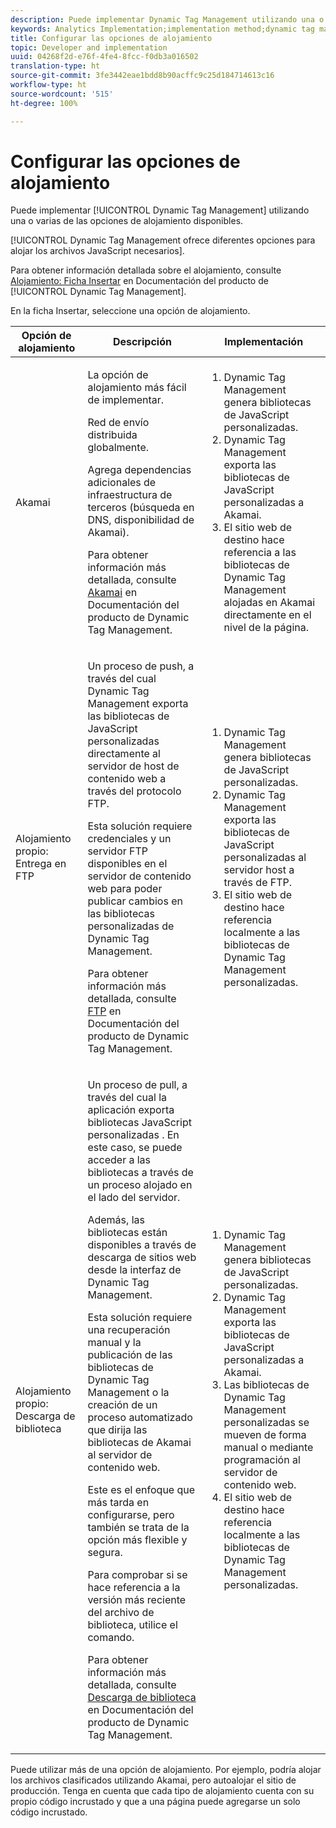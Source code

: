 ```yaml
---
description: Puede implementar Dynamic Tag Management utilizando una o varias de las opciones de alojamiento disponibles.
keywords: Analytics Implementation;implementation method;dynamic tag management;dtm;hosting;hosting options;akamai;self hosting;self-hosting;ftp delivery;ftp hosting;library download
title: Configurar las opciones de alojamiento
topic: Developer and implementation
uuid: 04268f2d-e76f-4fe4-8fcc-f0db3a016502
translation-type: ht
source-git-commit: 3fe3442eae1bdd8b90acffc9c25d184714613c16
workflow-type: ht
source-wordcount: '515'
ht-degree: 100%

---
```



# Configurar las opciones de alojamiento

Puede implementar [!UICONTROL Dynamic Tag Management] utilizando una o varias de las opciones de alojamiento disponibles.

[!UICONTROL Dynamic Tag Management ofrece diferentes opciones para alojar los archivos JavaScript necesarios].

Para obtener información detallada sobre el alojamiento, consulte [Alojamiento: Ficha Insertar](https://docs.adobe.com/content/help/es-ES/dtm/using/client-side/client-side-information.html) en Documentación del producto de [!UICONTROL Dynamic Tag Management].

En la ficha Insertar, seleccione una opción de alojamiento.

<table id="table_229298207DB64838B6F2477DFFAE073F"> 
 <thead> 
  <tr> 
   <th colname="col1" class="entry"> Opción de alojamiento </th> 
   <th colname="col2" class="entry"> Descripción </th> 
   <th colname="col3" class="entry"> Implementación </th> 
  </tr> 
 </thead>
 <tbody> 
  <tr> 
   <td colname="col1"> <p>Akamai </p> </td> 
   <td colname="col2"> <p> La opción de alojamiento más fácil de implementar. </p> <p>Red de envío distribuida globalmente. </p> <p>Agrega dependencias adicionales de infraestructura de terceros (búsqueda en DNS, disponibilidad de Akamai). </p> <p>Para obtener información más detallada, consulte <a href="https://docs.adobe.com/content/help/es-ES/dtm/using/client-side/deployment.html#concept_722B01555D0441ACBB052BC34DC5B67D">Akamai</a> en Documentación del producto de Dynamic Tag Management. </p> </td> 
   <td colname="col3"> 
    <ol id="ol_EF148EF091A645B3962B084963B3C0B0"> 
     <li id="li_7ECE0C331EEE4907A563D581DF1DFEFE">Dynamic Tag Management genera bibliotecas de JavaScript personalizadas. </li> 
     <li id="li_8E2C858290EF4665B2F45ACAFA121CB3">Dynamic Tag Management exporta las bibliotecas de JavaScript personalizadas a Akamai. </li> 
     <li id="li_CE88B10B6E844A56BBB8C575A9363BA9">El sitio web de destino hace referencia a las bibliotecas de Dynamic Tag Management alojadas en Akamai directamente en el nivel de la página. </li> 
    </ol> </td> 
  </tr> 
  <tr> 
   <td colname="col1"> Alojamiento propio: Entrega en FTP </td> 
   <td colname="col2"> <p>Un proceso de <span class="term">push</span>, a través del cual Dynamic Tag Management exporta las bibliotecas de JavaScript personalizadas directamente al servidor de host de contenido web a través del protocolo FTP. </p> <p>Esta solución requiere credenciales y un servidor FTP disponibles en el servidor de contenido web para poder publicar cambios en las bibliotecas personalizadas de Dynamic Tag Management. </p> <p>Para obtener información más detallada, consulte <a href="https://docs.adobe.com/help/es-ES/dtm/using/client-side/deployment.html#task_A7B37CB2C89941A4A4D1F9AF06FC493D">FTP</a> en Documentación del producto de Dynamic Tag Management. </p> </td> 
   <td colname="col3"> 
    <ol id="ol_60348F9C991D4F2B9457006B0F98C834"> 
     <li id="li_24A141C3C7074BF9897C022A22CAE78C">Dynamic Tag Management genera bibliotecas de JavaScript personalizadas. </li> 
     <li id="li_E1E0843060F7447E853EA416A0B033BE">Dynamic Tag Management exporta las bibliotecas de JavaScript personalizadas al servidor host a través de FTP. </li> 
     <li id="li_EAF5D2ABD03B4911A0CFA464AD8791CE">El sitio web de destino hace referencia localmente a las bibliotecas de Dynamic Tag Management personalizadas. </li> 
    </ol> </td> 
  </tr> 
  <tr> 
   <td colname="col1"> Alojamiento propio: Descarga de biblioteca </td> 
   <td colname="col2"> <p>Un proceso de <span class="term">pull</span>, a través del cual la aplicación exporta bibliotecas JavaScript personalizadas
    <!-- to Amazon S3-->. En este caso, se puede acceder a las bibliotecas a través de un proceso alojado en el lado del servidor. </p> <p>Además, las bibliotecas están disponibles a través de descarga de sitios web desde la interfaz de Dynamic Tag Management. </p> <p>Esta solución requiere una recuperación manual y la publicación de las bibliotecas de Dynamic Tag Management o la creación de un proceso automatizado que dirija las bibliotecas de Akamai al servidor de contenido web. </p> <p>Este es el enfoque que más tarda en configurarse, pero también se trata de la opción más flexible y segura. </p> <p>Para comprobar si se hace referencia a la versión más reciente del archivo de biblioteca, utilice el comando. </p> <p>Para obtener información más detallada, consulte <a href="https://docs.adobe.com/content/help/es-ES/dtm/using/client-side/deployment.html#task_B7A42F3B1D3E4B71B0BADD17C181F22A">Descarga de biblioteca</a> en Documentación del producto de Dynamic Tag Management. </p> </td> 
   <td colname="col3"> 
    <ol id="ol_F40B721306FE473496BD657262DFD585"> 
     <li id="li_4EA4D6B555CE4E9CA476C7550C18C061">Dynamic Tag Management genera bibliotecas de JavaScript personalizadas. </li> 
     <li id="li_BA40EBD7AD1546F29D8A209034D06477">Dynamic Tag Management exporta las bibliotecas de JavaScript personalizadas a Akamai. </li> 
     <li id="li_E107E69E386A40F3B067F9991C2979AF">Las bibliotecas de Dynamic Tag Management personalizadas se mueven de forma manual o mediante programación al servidor de contenido web. </li> 
     <li id="li_0809038453B544168A20CE09D7E5AC59">El sitio web de destino hace referencia localmente a las bibliotecas de Dynamic Tag Management personalizadas. </li> 
    </ol> </td> 
  </tr> 
 </tbody> 
</table>

Puede utilizar más de una opción de alojamiento. Por ejemplo, podría alojar los archivos clasificados utilizando Akamai, pero autoalojar el sitio de producción. Tenga en cuenta que cada tipo de alojamiento cuenta con su propio código incrustado y que a una página puede agregarse un solo código incrustado.
